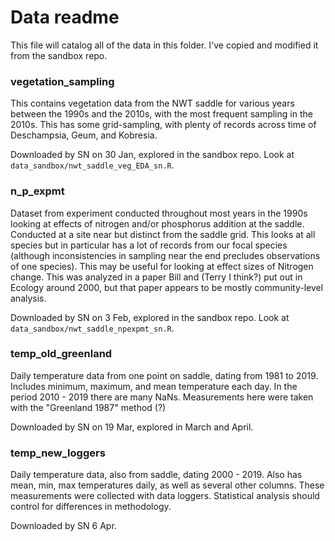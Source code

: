 # Data readme

This file will catalog all of the data in this folder. I've copied and modified it from the sandbox repo.

### vegetation_sampling

This contains vegetation data from the NWT saddle for various years between the 1990s and the 2010s, with the most frequent sampling in the 2010s. This has some grid-sampling, with plenty of records across time of Deschampsia, Geum, and Kobresia.

Downloaded by SN on 30 Jan, explored in the sandbox repo. Look at `data_sandbox/nwt_saddle_veg_EDA_sn.R`.

### n_p_expmt

Dataset from experiment conducted throughout most years in the 1990s looking at effects of nitrogen and/or phosphorus addition at the saddle. Conducted at a site near but distinct from the saddle grid. This looks at all species but in particular has a lot of records from our focal species (although inconsistencies in sampling near the end precludes observations of one species). This may be useful for looking at effect sizes of Nitrogen change. This was analyzed in a paper Bill and (Terry I think?) put out in Ecology around 2000, but that paper appears to be mostly community-level analysis. 

Downloaded by SN on 3 Feb, explored in the sandbox repo. Look at `data_sandbox/nwt_saddle_npexpmt_sn.R`.

### temp_old_greenland

Daily temperature data from one point on saddle, dating from 1981 to 2019. Includes minimum, maximum, and mean temperature each day. In the period 2010 - 2019 there are many NaNs. Measurements here were taken with the "Greenland 1987" method (?)

Downloaded by SN on 19 Mar, explored in March and April.

### temp_new_loggers

Daily temperature data, also from saddle, dating 2000 - 2019. Also has mean, min, max temperatures daily, as well as several other columns. These measurements were collected with data loggers. Statistical analysis should control for differences in methodology.

Downloaded by SN 6 Apr.
